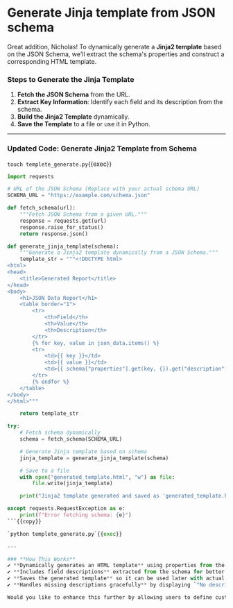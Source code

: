 # Generate Jinja template from JSON schema

Great addition, Nicholas! To dynamically generate a **Jinja2 template** based on the JSON Schema, we'll extract the schema's properties and construct a corresponding HTML template.

### **Steps to Generate the Jinja Template**
1. **Fetch the JSON Schema** from the URL.
2. **Extract Key Information**: Identify each field and its description from the schema.
3. **Build the Jinja2 Template** dynamically.
4. **Save the Template** to a file or use it in Python.

---

### **Updated Code: Generate Jinja2 Template from Schema**

`touch templete_generate.py`{{exec}}

```python
import requests

# URL of the JSON Schema (Replace with your actual schema URL)
SCHEMA_URL = "https://example.com/schema.json"

def fetch_schema(url):
    """Fetch JSON Schema from a given URL."""
    response = requests.get(url)
    response.raise_for_status()
    return response.json()

def generate_jinja_template(schema):
    """Generate a Jinja2 template dynamically from a JSON Schema."""
    template_str = """<!DOCTYPE html>
<html>
<head>
    <title>Generated Report</title>
</head>
<body>
    <h1>JSON Data Report</h1>
    <table border="1">
        <tr>
            <th>Field</th>
            <th>Value</th>
            <th>Description</th>
        </tr>
        {% for key, value in json_data.items() %}
        <tr>
            <td>{{ key }}</td>
            <td>{{ value }}</td>
            <td>{{ schema["properties"].get(key, {}).get("description", "No description") }}</td>
        </tr>
        {% endfor %}
    </table>
</body>
</html>"""

    return template_str

try:
    # Fetch schema dynamically
    schema = fetch_schema(SCHEMA_URL)

    # Generate Jinja template based on schema
    jinja_template = generate_jinja_template(schema)

    # Save to a file
    with open("generated_template.html", "w") as file:
        file.write(jinja_template)

    print("Jinja2 template generated and saved as 'generated_template.html'!")

except requests.RequestException as e:
    print(f"Error fetching schema: {e}")
```{{copy}}

`python templete_generate.py`{{exec}}

---

### **How This Works**
✔️ **Dynamically generates an HTML template** using properties from the JSON Schema.  
✔️ **Includes field descriptions** extracted from the schema for better understanding.  
✔️ **Saves the generated template** so it can be used later with actual JSON data.  
✔️ **Handles missing descriptions gracefully** by displaying `"No description"` if unavailable.

Would you like to enhance this further by allowing users to define custom styles or layouts for their reports? 🚀
